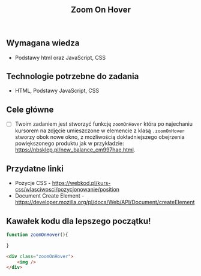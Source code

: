 <h2 align="center">Zoom On Hover</h2>

<br>

## Wymagana wiedza

- Podstawy html oraz JavaScript, CSS


## Technologie potrzebne do zadania

- HTML, Podstawy JavaScript, CSS

## Cele główne

* [ ] Twoim zadaniem jest stworzyć funkcję `zoomOnHover` która po najechaniu kursorem na zdjęcie umieszczone w elemencie z klasą  `.zoomOnHover`  stworzy obok nowe okno, z możliwością dokładniejszego obejrzenia powiększonego produktu jak w przykładzie: https://nbsklep.pl/new_balance_cm997hae.html.


## Przydatne linki

- Pozycje CSS - https://webkod.pl/kurs-css/wlasciwosci/pozycjonowanie/position
- Document Create Element - https://developer.mozilla.org/pl/docs/Web/API/Document/createElement

## Kawałek kodu dla lepszego początku!

```javascript
function zoomOnHover(){

}
```

```html
<div class="zoomOnHover">
    <img />
</div>

```
